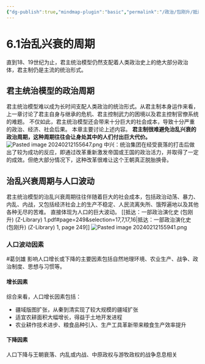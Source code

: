 ```yaml
---
{"dg-publish":true,"mindmap-plugin":"basic","permalink":"/政治/包刚升/抵达：一部政治演化史/6.0君主统治模型的社会成本/","dgPassFrontmatter":true}
---
```


# 6.1治乱兴衰的周期
直到18、19世纪为止，君主统治模型仍然支配着人类政治史上的绝大部分政治体，君主制仍是主流的统治形式。
## 君主统治模型的政治周期
君主统治模型难以成为长时间支配人类政治的统治形式。从君主制本身运作来看，上一章讨论了君主自身与继承的危机、君主控制武力的困境以及君主控制官僚系统的难题。
不仅如此，君主统治模型还会带来十分巨大的社会成本，导致十分严重的政治、经济、社会后果。
本章主要讨论上述内容。
**君主制很难避免治乱兴衰的政治周期，这种周期往往会让身处其中的人们付出巨大代价。**
![Pasted image 20240212155647.png](/img/user/source/Pasted%20image%2020240212155647.png)
中兴：统治集团在经受衰落的打击后做出了较为成功的反应，即通过改革重新激发帝国或王国的政治活力，并取得了一定的成效。但绝大部分情况下，这种改革很难让这个王朝真正脱胎换骨。
## 治乱兴衰周期与人口波动
君主统治模型的治乱兴衰周期往往伴随着巨大的社会成本，包括政治动荡、暴力、内乱、内战，又包括经济社会上的生产不稳定、人民流离失所、饿殍遍地以及其他各种无尽的苦难。
直接体现为人口的巨大波动。
[[抵达：一部政治演化史 (包刚升) (Z-Library) 1.pdf#page=249&selection=17,7,17,16|抵达：一部政治演化史 (包刚升) (Z-Library) 1, page 249]]
![Pasted image 20240212155941.png](/img/user/source/Pasted%20image%2020240212155941.png)
### 人口波动因素
#葛剑雄
影响人口增长或下降的主要因素包括自然地理环境、农业生产、战争、政治制度、思想与习惯等。
#### 增长因素
综合来看，人口增长因素包括：
- 疆域版图扩张，从秦到清实现了较大规模的疆域扩张
- 适宜农耕面积大幅增长，得益于土地开发进程
- 农业耕作技术进步、粮食品种引入、生产工具革新带来粮食生产效率提升
#### 下降因素
人口下降与王朝衰落、内乱或内战、中原政权与游牧政权的战争息息相关